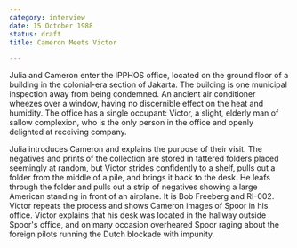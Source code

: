 ```yaml
---
category: interview
date: 15 October 1988
status: draft
title: Cameron Meets Victor

---
```


Julia and Cameron enter the IPPHOS office, located
on the ground floor of a building in the colonial-era section of
Jakarta. The building is one municipal inspection away from being
condemned. An ancient air conditioner wheezes over a window, having no
discernible effect on the heat and humidity. The office has a single
occupant: Victor, a slight, elderly man of sallow complexion, who is the
only person in the office and openly delighted at receiving company.

Julia introduces Cameron and explains the purpose of their visit. The
negatives and prints of the collection are stored in tattered folders
placed seemingly at random, but Victor strides confidently to a shelf,
pulls out a folder from the middle of a pile, and brings it back to the
desk. He leafs through the folder and pulls out a strip of negatives
showing a large American standing in front of an airplane. It is Bob
Freeberg and RI-002. Victor repeats the process and shows Cameron images
of Spoor in his office. Victor explains that his desk was located in the
hallway outside Spoor's office, and on many occasion overheared Spoor
raging about the foreign pilots running the Dutch blockade with
impunity.
